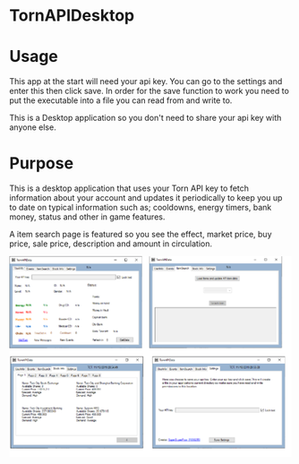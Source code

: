 # TornAPIDesktop

# Usage
This app at the start will need your api key. You can go to the settings and enter this then click save. In order for the save function to work you need to put the executable into a file you can read from and write to.

This is a Desktop application so you don't need to share your api key with anyone else.

# Purpose

This is a desktop application that uses your Torn API key to fetch information about your account and updates it periodically to keep you up to date on typical information such as; cooldowns, energy timers, bank money, status and other in game features.

A item search page is featured so you see the effect, market price, buy price, sale price, description and amount in circulation.

<img src= "https://github.com/ddmrd/TornAPIDesktop/blob/master/TornAPIDesktop.png" alt = "api"/>
